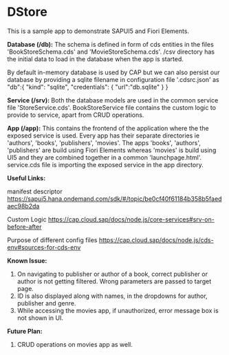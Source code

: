 # DStore

This is a sample app to demonstrate SAPUI5 and Fiori Elements.

**Database (/db):**
The schema is defined in form of cds entities in the files 'BookStoreSchema.cds' and 'MovieStoreSchema.cds'.
/csv directory has the initial data to load in the database when the app is started.

By default in-memory database is used by CAP but we can also persist our database by providing a sqlite filename
in configuration file '.cdsrc.json' as
        "db":{
          "kind": "sqlite",
          "credentials": {
            "url":"db.sqlite"
          }
        }

**Service (/srv):**
Both the database models are used in the common service file 'StoreService.cds'.
BookStoreService file contains the custom logic to provide to service, apart from CRUD operations.

**App (/app):**
This contains the frontend of the application where the the exposed service is used.
Every app has their separate directories ie 'authors', 'books', 'publishers', 'movies'.
The apps 'books', 'authors', 'publishers' are build using Fiori Elements whereas 'movies' is build using UI5
and they are combined together in a common 'launchpage.html'.
service.cds file is importing the exposed service in the app directory.


**Useful Links:**

manifest descriptor
https://sapui5.hana.ondemand.com/sdk/#/topic/be0cf40f61184b358b5faedaec98b2da

Custom Logic
https://cap.cloud.sap/docs/node.js/core-services#srv-on-before-after

Purpose of different config files
https://cap.cloud.sap/docs/node.js/cds-env#sources-for-cds-env

**Known Issue:**
1. On navigating to publisher or author of a book, correct publisher or author is not getting filtered. Wrong parameters
   are passed to target page.
2. ID is also displayed along with names, in the dropdowns for author, publisher and genre.
3. While accessing the movies app, if unauthorized, error message box is not shown in UI.

**Future Plan:**
1. CRUD operations on movies app as well.
